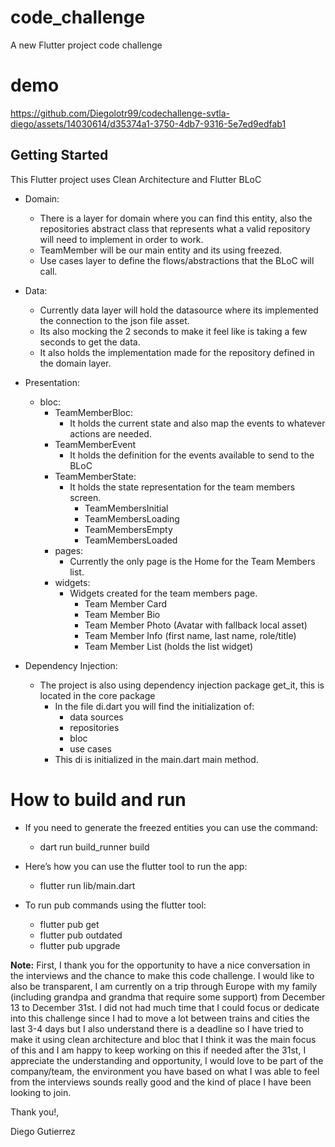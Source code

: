 # code_challenge

A new Flutter project code challenge

# demo

https://github.com/Diegolotr99/codechallenge-svtla-diego/assets/14030614/d35374a1-3750-4db7-9316-5e7ed9edfab1



## Getting Started

This Flutter project uses Clean Architecture and Flutter BLoC

- Domain:
  - There is a layer for domain where you can find this entity, also the repositories abstract class
  that represents what a valid repository will need to implement in order to work.
  - TeamMember will be our main entity and its using freezed.
  - Use cases layer to define the flows/abstractions that the BLoC will call.

- Data:
  - Currently data layer will hold the datasource where its implemented the connection to the json file asset.
  - Its also mocking the 2 seconds to make it feel like is taking a few seconds to get the data. 
  - It also holds the implementation made for the repository defined in the domain layer. 

- Presentation:
  - bloc:
    - TeamMemberBloc:
      - It holds the current state and also map the events to whatever actions are needed. 
    - TeamMemberEvent
      - It holds the definition for the events available to send to the BLoC
    - TeamMemberState:
      - It holds the state representation for the team members screen.
        - TeamMembersInitial
        - TeamMembersLoading
        - TeamMembersEmpty
        - TeamMembersLoaded
    - pages:
      - Currently the only page is the Home for the Team Members list. 
    - widgets:
      - Widgets created for the team members page.
        - Team Member Card
        - Team Member Bio
        - Team Member Photo (Avatar with fallback local asset)
        - Team Member Info (first name, last name, role/title)
        - Team Member List (holds the list widget)

- Dependency Injection:
  - The project is also using dependency injection package get_it, this is located in the core package
    - In the file di.dart you will find the initialization of:
      - data sources
      - repositories
      - bloc
      - use cases
    - This di is initialized in the main.dart main method.

# How to build and run
- If you need to generate the freezed entities you can use the command:
  -  dart run build_runner build
- Here’s how you can use the flutter tool to run the app:
  - flutter run lib/main.dart

- To run pub commands using the flutter tool:
  - flutter pub get
  - flutter pub outdated
  - flutter pub upgrade
  
**Note:**
First, I thank you for the opportunity to have a nice conversation in the interviews and the chance to make this code 
challenge. I would like to also be transparent, I am currently on a trip through Europe with my family 
(including grandpa and grandma that require some support) from December 13 to December 31st. 
I did not had much time that I could focus or dedicate into this challenge since I had to move a lot between trains and cities
the last 3-4 days but I also understand there is a deadline so I have tried to make it using clean architecture and bloc that I think it 
was the main focus of this and I am happy to keep working on this if needed after the 31st, I appreciate the understanding and opportunity,
I would love to be part of the company/team, the environment you have based on what I was able to feel from the interviews sounds really good
and the kind of place I have been looking to join.

Thank you!, 

Diego Gutierrez
